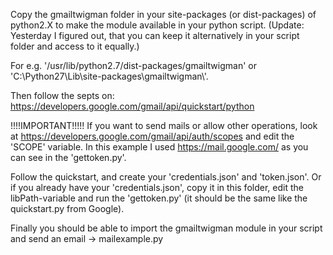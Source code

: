 Copy the gmailtwigman folder in your site-packages (or dist-packages) of python2.X to make the module available in your python script.
(Update: Yesterday I figured out, that you can keep it alternatively in your script folder and access to it equally.)

For e.g. '/usr/lib/python2.7/dist-packages/gmailtwigman' or 'C:\\Python27\\Lib\\site-packages\\gmailtwigman\\'.

Then follow the septs on: https://developers.google.com/gmail/api/quickstart/python

!!!!IMPORTANT!!!!! If you want to send mails or allow other operations, look at https://developers.google.com/gmail/api/auth/scopes
and edit the 'SCOPE' variable. In this example I used https://mail.google.com/ as you can see in the 'gettoken.py'.

Follow the quickstart, and create your 'credentials.json' and 'token.json'. Or if you already have your 'credentials.json',
copy it in this folder, edit the libPath-variable and run the 'gettoken.py' (it should be the same like the quickstart.py from Google).

Finally you should be able to import the gmailtwigman module in your script and send an email -> mailexample.py

